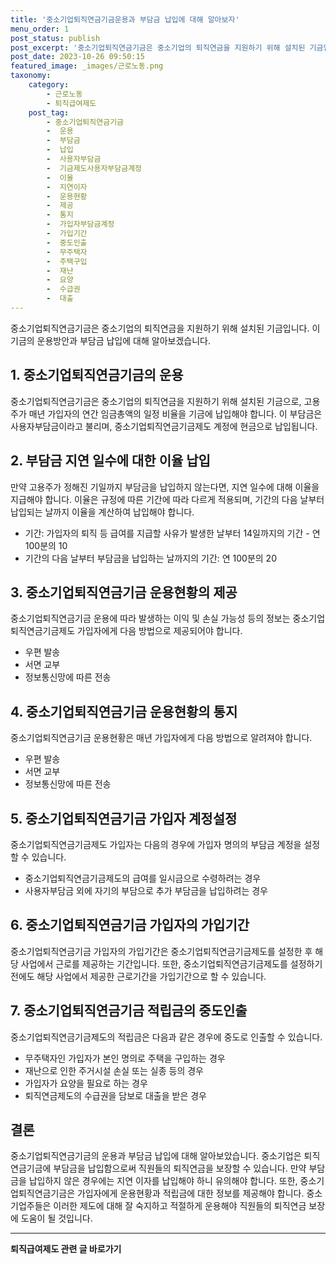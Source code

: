 ```yaml
---
title: '중소기업퇴직연금기금운용과 부담금 납입에 대해 알아보자'
menu_order: 1
post_status: publish
post_excerpt: '중소기업퇴직연금기금은 중소기업의 퇴직연금을 지원하기 위해 설치된 기금입니다. 이 기금의 운용방안과 부담금 납입에 대해 알아보겠습니다.'
post_date: 2023-10-26 09:50:15
featured_image: _images/근로노동.png
taxonomy:
    category:
        - 근로노동
        - 퇴직급여제도
    post_tag:
        - 중소기업퇴직연금기금
        -  운용
        -  부담금
        -  납입
        -  사용자부담금
        -  기금제도사용자부담금계정
        -  이율
        -  지연이자
        -  운용현황
        -  제공
        -  통지
        -  가입자부담금계정
        -  가입기간
        -  중도인출
        -  무주택자
        -  주택구입
        -  재난
        -  요양
        -  수급권
        -  대출
---
```




중소기업퇴직연금기금은 중소기업의 퇴직연금을 지원하기 위해 설치된 기금입니다. 이 기금의 운용방안과 부담금 납입에 대해 알아보겠습니다. 

## 1. 중소기업퇴직연금기금의 운용

중소기업퇴직연금기금은 중소기업의 퇴직연금을 지원하기 위해 설치된 기금으로, 고용주가 매년 가입자의 연간 임금총액의 일정 비율을 기금에 납입해야 합니다. 이 부담금은 사용자부담금이라고 불리며, 중소기업퇴직연금기금제도 계정에 현금으로 납입됩니다.

## 2. 부담금 지연 일수에 대한 이율 납입

만약 고용주가 정해진 기일까지 부담금을 납입하지 않는다면, 지연 일수에 대해 이율을 지급해야 합니다. 이율은 규정에 따른 기간에 따라 다르게 적용되며, 기간의 다음 날부터 납입되는 날까지 이율을 계산하여 납입해야 합니다.

- 기간: 가입자의 퇴직 등 급여를 지급할 사유가 발생한 날부터 14일까지의 기간 - 연 100분의 10
- 기간의 다음 날부터 부담금을 납입하는 날까지의 기간: 연 100분의 20

## 3. 중소기업퇴직연금기금 운용현황의 제공

중소기업퇴직연금기금 운용에 따라 발생하는 이익 및 손실 가능성 등의 정보는 중소기업퇴직연금기금제도 가입자에게 다음 방법으로 제공되어야 합니다.

- 우편 발송
- 서면 교부
- 정보통신망에 따른 전송

## 4. 중소기업퇴직연금기금 운용현황의 통지

중소기업퇴직연금기금 운용현황은 매년 가입자에게 다음 방법으로 알려져야 합니다.

- 우편 발송
- 서면 교부
- 정보통신망에 따른 전송

## 5. 중소기업퇴직연금기금 가입자 계정설정

중소기업퇴직연금기금제도 가입자는 다음의 경우에 가입자 명의의 부담금 계정을 설정할 수 있습니다.

- 중소기업퇴직연금기금제도의 급여를 일시금으로 수령하려는 경우
- 사용자부담금 외에 자기의 부담으로 추가 부담금을 납입하려는 경우

## 6. 중소기업퇴직연금기금 가입자의 가입기간

중소기업퇴직연금기금 가입자의 가입기간은 중소기업퇴직연금기금제도를 설정한 후 해당 사업에서 근로를 제공하는 기간입니다. 또한, 중소기업퇴직연금기금제도를 설정하기 전에도 해당 사업에서 제공한 근로기간을 가입기간으로 할 수 있습니다. 

## 7. 중소기업퇴직연금기금 적립금의 중도인출

중소기업퇴직연금기금제도의 적립금은 다음과 같은 경우에 중도로 인출할 수 있습니다.

- 무주택자인 가입자가 본인 명의로 주택을 구입하는 경우
- 재난으로 인한 주거시설 손실 또는 실종 등의 경우
- 가입자가 요양을 필요로 하는 경우
- 퇴직연금제도의 수급권을 담보로 대출을 받은 경우

## 결론

중소기업퇴직연금기금의 운용과 부담금 납입에 대해 알아보았습니다. 중소기업은 퇴직연금기금에 부담금을 납입함으로써 직원들의 퇴직연금을 보장할 수 있습니다. 만약 부담금을 납입하지 않은 경우에는 지연 이자를 납입해야 하니 유의해야 합니다. 또한, 중소기업퇴직연금기금은 가입자에게 운용현황과 적립금에 대한 정보를 제공해야 합니다. 중소기업주들은 이러한 제도에 대해 잘 숙지하고 적절하게 운용해야 직원들의 퇴직연금 보장에 도움이 될 것입니다.
<!-- wp:separator -->
<hr class="wp-block-separator has-alpha-channel-opacity"/>
<!-- /wp:separator -->

<!-- wp:group {"backgroundColor":"base","layout":{"type":"constrained"}} -->
<div class="wp-block-group has-base-background-color has-background"><!-- wp:paragraph {"align":"center","fontSize":"medium"} -->
<p class="has-text-align-center has-large-font-size"><strong>퇴직급여제도 관련 글 바로가기</strong></p>
<!-- /wp:paragraph -->


<!-- wp:latest-posts
{"categories":[{"id":12695,"count":19,"description":"","link":"https://uknowlaw.com/category/%ed%87%b4%ec%a7%81%ea%b8%89%ec%97%ac%ec%a0%9c%eb%8f%84/","name":"퇴직급여제도","slug":"퇴직급여제도","taxonomy":"category","parent":0,"meta":[],"_links":{"self":[{"href":"https://uknowlaw.com/wp-json/wp/v2/categories/12695"}],"collection":[{"href":"https://uknowlaw.com/wp-json/wp/v2/categories"}],"about":[{"href":"https://uknowlaw.com/wp-json/wp/v2/taxonomies/category"}],"wp:post_type":[{"href":"https://uknowlaw.com/wp-json/wp/v2/posts?categories=12695"}],"curies":[{"name":"wp","href":"https://api.w.org/{rel}","templated":true}]}}]} /--></div>
<!-- /wp:group -->
